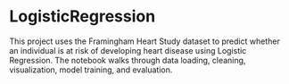 # LogisticRegression
This project uses the Framingham Heart Study dataset to predict whether an individual is at risk of developing heart disease using Logistic Regression. The notebook walks through data loading, cleaning, visualization, model training, and evaluation.
